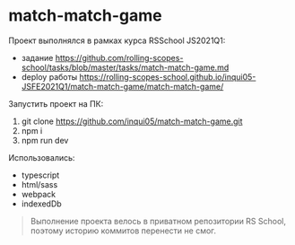 # match-match-game
Проект выполнялся в рамках курса RSSchool JS2021Q1:
- задание https://github.com/rolling-scopes-school/tasks/blob/master/tasks/match-match-game.md
- deploy работы https://rolling-scopes-school.github.io/inqui05-JSFE2021Q1/match-match-game/match-match-game/

Запустить проект на ПК:
1. git clone https://github.com/inqui05/match-match-game.git
2. npm i
3. npm run dev

Использовались:
- typescript
- html/sass
- webpack
- indexedDb

> Выполнение проекта велось в приватном репозитории RS School, поэтому историю коммитов перенести не смог.
